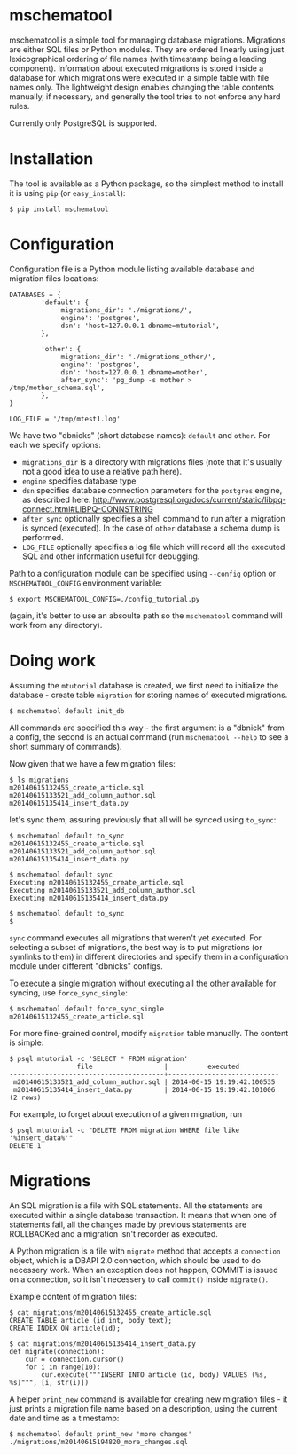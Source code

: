 mschematool
===========

mschematool is a simple tool for managing database migrations. Migrations are either SQL files or Python modules. They are ordered linearly using just lexicographical ordering of file names (with timestamp being a leading component). Information about executed migrations is stored inside a database for which migrations were executed in a simple table with file names only. The lightweight design enables changing the table contents manually, if necessary, and generally the tool tries to not enforce any hard rules.

Currently only PostgreSQL is supported.

Installation
============
The tool is available as a Python package, so the simplest method to install it is using `pip` (or `easy_install`):
```
$ pip install mschematool
```

Configuration
=============
Configuration file is a Python module listing available database and migration files locations:

```
DATABASES = {
        'default': {
            'migrations_dir': './migrations/',
            'engine': 'postgres',
            'dsn': 'host=127.0.0.1 dbname=mtutorial',
        },

        'other': {
            'migrations_dir': './migrations_other/',
            'engine': 'postgres',
            'dsn': 'host=127.0.0.1 dbname=mother',
            'after_sync': 'pg_dump -s mother > /tmp/mother_schema.sql',
        },
}

LOG_FILE = '/tmp/mtest1.log'
```

We have two "dbnicks" (short database names): `default` and `other`. For each we specify options:
* `migrations_dir` is a directory with migrations files (note that it's usually not a good idea to use a relative path here).
* `engine` specifies database type
* `dsn` specifies database connection parameters for the `postgres` engine, as described here: http://www.postgresql.org/docs/current/static/libpq-connect.html#LIBPQ-CONNSTRING
* `after_sync` optionally specifies a shell command to run after a migration is synced (executed). In the case of `other` database a schema dump is performed.
* `LOG_FILE` optionally specifies a log file which will record all the executed SQL and other information useful for debugging.


Path to a configuration module can be specified using `--config` option or `MSCHEMATOOL_CONFIG` environment variable:
```
$ export MSCHEMATOOL_CONFIG=./config_tutorial.py
```
(again, it's better to use an absoulte path so the `mschematool` command will work from any directory).

Doing work
==========
Assuming the `mtutorial` database is created, we first need to initialize the database - create table `migration` for storing names of executed migrations.
```
$ mschematool default init_db
```
All commands are specified this way - the first argument is a "dbnick" from a config, the second is an actual command (run `mschematool --help` to see a short summary of commands).

Now given that we have a few migration files:
```
$ ls migrations 
m20140615132455_create_article.sql
m20140615133521_add_column_author.sql
m20140615135414_insert_data.py

```
let's sync them, assuring previously that all will be synced using `to_sync`:
```
$ mschematool default to_sync
m20140615132455_create_article.sql
m20140615133521_add_column_author.sql
m20140615135414_insert_data.py

$ mschematool default sync   
Executing m20140615132455_create_article.sql
Executing m20140615133521_add_column_author.sql
Executing m20140615135414_insert_data.py

$ mschematool default to_sync
$

```
`sync` command executes all migrations that weren't yet executed. For selecting a subset of migrations, the best way is to put migrations (or symlinks to them) in different directories and specify them in a configuration module under different "dbnicks" configs.

To execute a single migration without executing all the other available for syncing, use `force_sync_single`:
```
$ mschematool default force_sync_single m20140615132455_create_article.sql
```

For more fine-grained control, modify `migration` table manually. The content is simple:
```
$ psql mtutorial -c 'SELECT * FROM migration'
                 file                  |          executed          
---------------------------------------+----------------------------
 m20140615133521_add_column_author.sql | 2014-06-15 19:19:42.100535
 m20140615135414_insert_data.py        | 2014-06-15 19:19:42.101006
(2 rows)
```

For example, to forget about execution of a given migration, run
```
$ psql mtutorial -c "DELETE FROM migration WHERE file like '%insert_data%'"
DELETE 1
```

Migrations
==========
An SQL migration is a file with SQL statements. All the statements are executed within a single database transaction. It means that when one of statements fail, all the changes made by previous statements are ROLLBACKed and a migration isn't recorder as executed.

A Python migration is a file with `migrate` method that accepts a `connection` object, which is a DBAPI 2.0 connection, which should be used to do necessery work. When an exception does not happen, COMMIT is issued on a connection, so it isn't necessery to call `commit()` inside `migrate()`.

Example content of migration files:
```
$ cat migrations/m20140615132455_create_article.sql
CREATE TABLE article (id int, body text);
CREATE INDEX ON article(id);

$ cat migrations/m20140615135414_insert_data.py 
def migrate(connection):
    cur = connection.cursor()
    for i in range(10):
        cur.execute("""INSERT INTO article (id, body) VALUES (%s, %s)""", [i, str(i)])
```

A helper `print_new` command is available for creating new migration files - it just prints a migration file name based on a description, using the current date and time as a timestamp:
```
$ mschematool default print_new 'more changes'    
./migrations/m20140615194820_more_changes.sql
```
